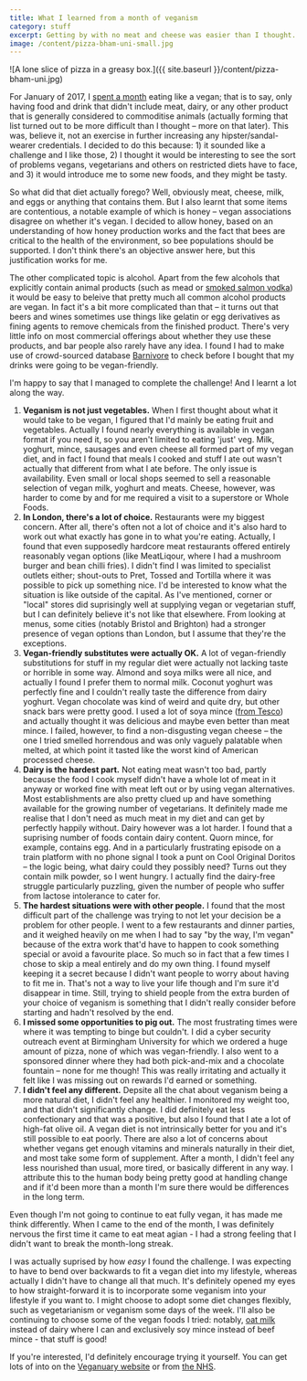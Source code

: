```yaml
---
title: What I learned from a month of veganism
category: stuff
excerpt: Getting by with no meat and cheese was easier than I thought.
image: /content/pizza-bham-uni-small.jpg
---
```


![A lone slice of pizza in a greasy box.]({{ site.baseurl }}/content/pizza-bham-uni.jpg)

For January of 2017, I [spent a month](https://veganuary.com/) eating like a vegan; that is to say, only having food and drink that didn't include meat, dairy, or any other product that is generally considered to commoditise animals (actually forming that list turned out to be more difficult than I thought – more on that later). This was, believe it, not an exercise in further increasing any hipster/sandal-wearer credentials. I decided to do this because: 1) it sounded like a challenge and I like those, 2) I thought it would be interesting to see the sort of problems vegans, vegetarians and others on restricted diets have to face, and 3) it would introduce me to some new foods, and they might be tasty.

So what did that diet actually forego? Well, obviously meat, cheese, milk, and eggs or anything that contains them. But I also learnt that some items are contentious, a notable example of which is honey – vegan associations disagree on whether it's vegan. I decided to allow honey, based on an understanding of how honey production works and the fact that bees are critical to the health of the environment, so bee populations should be supported. I don't think there's an objective answer here, but this justification works for me.

The other complicated topic is alcohol. Apart from the few alcohols that explicitly contain animal products (such as mead or [smoked salmon vodka](http://alaskadistillery.com/2014/pages01/products/SmokedSalmon.html)) it would be easy to beleive that pretty much all common alcohol products are vegan. In fact it's a bit more complicated than that – it turns out that beers and wines sometimes use things like gelatin or egg derivatives as fining agents to remove chemicals from the finished product. There's very little info on most commercial offerings about whether they use these products, and bar people also rarely have any idea. I found I had to make use of crowd-sourced database [Barnivore](http://www.barnivore.com) to check before I bought that my drinks were going to be vegan-friendly.

I'm happy to say that I managed to complete the challenge! And I learnt a lot along the way.

1. **Veganism is not just vegetables.**
   When I first thought about what it would take to be vegan, I figured that I'd mainly be eating fruit and vegetables. Actually I found nearly everything is available in vegan format if you need it, so you aren't limited to eating 'just' veg. Milk, yoghurt, mince, sausages and even cheese all formed part of my vegan diet, and in fact I found that meals I cooked and stuff I ate out wasn't actually that different from what I ate before. The only issue is availability. Even small or local shops seemed to sell a reasonable selection of vegan milk, yoghurt and meats. Cheese, however, was harder to come by and for me required a visit to a superstore or Whole Foods.
2. **In London, there's a lot of choice.**
   Restaurants were my biggest concern. After all, there's often not a lot of choice and it's also hard to work out what exactly has gone in to what you're eating. Actually, I found that even supposedly hardcore meat restaurants offered entirely reasonably vegan options (like MeatLiqour, where I had a mushroom burger and bean chilli fries). I didn't find I was limited to specialist outlets either; shout-outs to Pret, Tossed and Tortilla where it was possible to pick up something nice.
   I'd be interested to know what the situation is like outside of the capital. As I've mentioned, corner or "local" stores did suprisingly well at supplying vegan or vegetarian stuff, but I can definitely believe it's not like that elsewhere. From looking at menus, some cities (notably Bristol and Brighton) had a stronger presence of vegan options than London, but I assume that they're the exceptions.
3. **Vegan-friendly substitutes were actually OK.**
   A lot of vegan-friendly substitutions for stuff in my regular diet were actually not lacking taste or horrible in some way. Almond and soya milks were all nice, and actually I found I prefer them to normal milk. Coconut yoghurt was perfectly fine and I couldn't really taste the difference from dairy yoghurt. Vegan chocolate was kind of weird and quite dry, but other snack bars were pretty good. I used a lot of soya mince ([from Tesco](http://www.tesco.com/groceries/product/details/default.aspx?id=257974340)) and actually thought it was delicious and maybe even better than meat mince. I failed, however, to find a non-disgusting vegan cheese – the one I tried smelled horrendous and was only vaguely palatable when melted, at which point it tasted like the worst kind of American processed cheese.
4. **Dairy is the hardest part.**
   Not eating meat wasn't too bad, partly because the food I cook myself didn't have a whole lot of meat in it anyway or worked fine with meat left out or by using vegan alternatives. Most establishments are also pretty clued up and have something available for the growing number of vegetarians. It definitely made me realise that I don't need as much meat in my diet and can get by perfectly happily without. Dairy however was a lot harder. I found that a suprising number of foods contain dairy content. Quorn mince, for example, contains egg. And in a particularly frustrating episode on a train platform with no phone signal I took a punt on Cool Original Doritos – the logic being, what dairy could they possibly need? Turns out they contain milk powder, so I went hungry. I actually find the dairy-free struggle particularly puzzling, given the number of people who suffer from lactose intolerance to cater for.
5. **The hardest situations were with other people.**
   I found that the most difficult part of the challenge was trying to not let your decision be a problem for other people. I went to a few restaurants and dinner parties, and it weighed heavily on me when I had to say "by the way, I'm vegan" because of the extra work that'd have to happen to cook something special or avoid a favourite place. So much so in fact that a few times I chose to skip a meal entirely and do my own thing. I found myself keeping it a secret because I didn't want people to worry about having to fit me in. That's not a way to live your life though and I'm sure it'd disappear in time. Still, trying to shield people from the extra burden of your choice of veganism is something that I didn't really consider before starting and hadn't resolved by the end.
6. **I missed some opportunities to pig out.**
   The most frustrating times were where it was tempting to binge but couldn't. I did a cyber security outreach event at Birmingham University for which we ordered a huge amount of pizza, none of which was vegan-friendly. I also went to a sponsored dinner where they had both pick-and-mix and a chocolate fountain – none for me though! This was really irritating and actually it felt like I was missing out on rewards I'd earned or something.
7. **I didn't feel any different.**
   Depsite all the chat about veganism being a more natural diet, I didn't feel any healthier. I monitored my weight too, and that didn't significantly change. I did definitely eat less confectionary and that was a positive, but also I found that I ate a lot of high-fat olive oil. A vegan diet is not intrinsically better for you and it's still possible to eat poorly.
   There are also a lot of concerns about whether vegans get enough vitamins and minerals naturally in their diet, and most take some form of supplement. After a month, I didn't feel any less nourished than usual, more tired, or basically different in any way. I attribute this to the human body being pretty good at handling change and if it'd been more than a month I'm sure there would be differences in the long term.

Even though I'm not going to continue to eat fully vegan, it has made me think differently. When I came to the end of the month, I was definitely nervous the first time it came to eat meat agian - I had a strong feeling that I didn't want to break the month-long streak.

I was actually suprised by how _easy_ I found the challenge. I was expecting to have to bend over backwards to fit a vegan diet into my lifestyle, whereas actually I didn't have to change all that much. It's definitely opened my eyes to how straight-forward it is to incorporate some veganism into your lifestyle if you want to. I might choose to adopt some diet changes flexibly, such as vegetarianism or veganism some days of the week. I'll also be continuing to choose some of the vegan foods I tried: notably, [oat milk](https://veganuary.com/products/oatly-organic-h-healthy-oat-milk/) instead of dairy where I can and exclusively soy mince instead of beef mince - that stuff is good!

If you're interested, I'd definitely encourage trying it yourself. You can get lots of into on the [Veganuary website](https://veganuary.com/) or from [the NHS](https://www.nhs.uk/Livewell/Vegetarianhealth/Pages/Vegandiets.aspx).